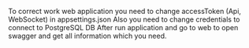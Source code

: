 To correct work web application you need to change accessToken (Api, WebSocket) in appsettings.json
Also you need to change credentials to connect to PostgreSQL DB 
After run application and go to web to open swagger and get all information which you need.
